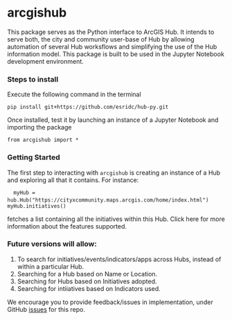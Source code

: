 # arcgishub
This package serves as the Python interface to ArcGIS Hub. It intends to serve both, the city and community user-base of Hub by allowing automation of several Hub worksflows and simplifying the use of the Hub information model.
This package is built to be used in the Jupyter Notebook development environment. 

### Steps to install

Execute the following command in the terminal

``` pip install git+https://github.com/esridc/hub-py.git ```

Once installed, test it by launching an instance of a Jupyter Notebook and importing the package

``` from arcgishub import * ```

### Getting Started

The first step to interacting with `arcgishub` is creating an instance of a Hub and exploring all that it contains.
For instance:

```  myHub = hub.Hub("https://cityxcommunity.maps.arcgis.com/home/index.html")```
```  myHub.initiatives()```

fetches a list containing all the initiatives within this Hub. Click here for more information about the features supported.


### Future versions will allow:

1. To search for initiatives/events/indicators/apps across Hubs, instead of within a particular Hub.
2. Searching for a Hub based on Name or Location.
3. Searching for Hubs based on Initiatives adopted.
4. Searching for intiiatives based on Indicators used.

We encourage you to provide feedback/issues in implementation, under GitHub [issues](https://github.com/esridc/hub-py/issues) for this repo.

